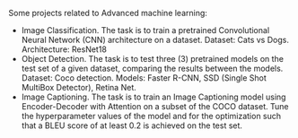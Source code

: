Some projects related to Advanced machine learning:
  - Image Classification. The task is to train a pretrained Convolutional Neural Network (CNN) architecture on a dataset. Dataset: Cats vs Dogs. Architecture: ResNet18
  - Object Detection. The task is to test three (3) pretrained models on the test set of a given dataset, comparing the results between the models. Dataset: Coco detection. Models: Faster R-CNN, SSD (Single Shot MultiBox Detector), Retina Net. 
  - Image Captioning. The task is to train an Image Captioning model using Encoder-Decoder with Attention on a subset of the COCO dataset. Tune the hyperparameter values of the model and for the optimization such that a BLEU score of at least 0.2 is achieved on the test set.
